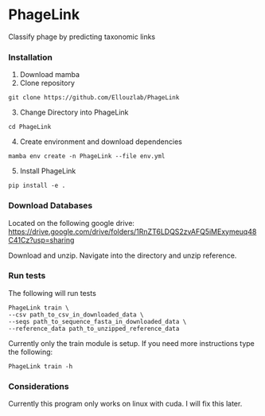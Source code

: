 
# PhageLink

Classify phage by predicting taxonomic links

### Installation
1. Download mamba
2. Clone repository
```
git clone https://github.com/Ellouzlab/PhageLink
```
3. Change Directory into PhageLink

```
cd PhageLink
```

4. Create environment and download dependencies
```
mamba env create -n PhageLink --file env.yml
```

5. Install PhageLink
```
pip install -e .
```

### Download Databases

Located on the following google drive: https://drive.google.com/drive/folders/1RnZT6LDQS2zvAFQ5iMExymeuq48C41Cz?usp=sharing

Download and unzip. Navigate into the directory and unzip reference.

### Run tests

The following will run tests

```
PhageLink train \
--csv path_to_csv_in_downloaded_data \
--seqs path_to_sequence_fasta_in_downloaded_data \
--reference_data path_to_unzipped_reference_data

```

Currently only the train module is setup. If you need more instructions type the following:
```
PhageLink train -h
```

### Considerations

Currently this program only works on linux with cuda. I will fix this later.
